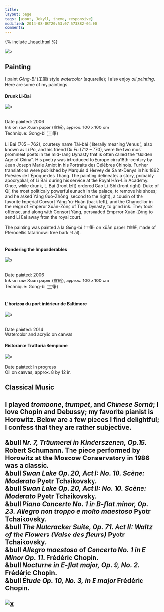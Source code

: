 ```yaml
---
title: 
layout: page
tags: [about, Jekyll, theme, responsive]
modified: 2014-08-08T20:53:07.573882-04:00
comments: 
---
```

{% include _head.html %}

![x](/images/Dumas.jpg)

## Painting

I paint *Gōng-Bi* (工筆) style *watercolor* (aquarelle); I also enjoy *oil painting*. Here are some of my paintings.

#### Drunk Li-Bai

![x](/images/Taibai.jpg)

<br />
Date painted: 2006
<br />
Ink on raw Xuan paper (宣紙), approx. 100 x 100 cm
<br />
Technique: Gong-bi (工筆)
<br />
<br />
Li Bai (705 – 762), courtesy name Tài-bái ( literally meaning Venus ), also known as Li Po, and his friend Dù Fu (712 – 770), were the two most prominent poets in the mid-Táng Dynasty that is often called the "Golden Age of China”. His poetry was introduced to Europe circa18th-century by Jean Joseph Marie Amiot in his Portraits des Célèbres Chinois. Further translations were published by Marquis d'Hervey de Saint-Denys in his 1862 Poésies de l'Époque des Thang. The painting delineates a story, probably apocryphal, of Li Bai, during his service at the Royal Hàn-Lín Academy. Once, while drunk, Li Bai (front left) ordered Gāo Lì-Shì (front right), Duke of Qí, the most politically powerful eunuch in the palace, to remove his shoes; and he asked Yáng Guó-Zhōng (second to the right), a cousin of the favorite Imperial Consort Yáng Yü-Huán (back left), and the Chancellor in the reign of Emperor Xuān-Zōng of Táng Dynasty, to grind ink. They took offense, and along with Consort Yáng, persuaded Emperor Xuān-Zōng to send Li Bai away from the royal court.

<br />

The painting was painted à la Gōng-bi (工筆) on xüān paper (宣紙, made of Pteroceltis tatarinowii tree bark et al).
<br />
<br />
  
#### Pondering the Imponderables


![x](/images/Pondering_the_Imponderables.jpg)

<br />
Date painted: 2006
<br />
Ink on raw Xuan paper (宣紙), approx. 100 x 100 cm
<br />
Technique: Gong-bi (工筆)
<br />
<br />

#### L'horizon du port intérieur de Baltimore

![x](/images/Baltimore.jpg)

<br />
Date painted: 2014
<br />
Watercolor and acrylic on canvas

#### Ristorante Trattoria Sempione 
![x](/images/Venice.JPG)
<br />
<br />
Date painted: In progress
<br />
Oil on canvas, approx. 8 by 12 in.


## Classical Music

I played *trombone*, *trumpet*, and *Chinese Sornā*; I love Chopin and Debussy; my favorite pianist is Horowitz. Below are a few pieces I find delightful; I confess that they are rather subjective. 
<br>
<br>
&bull <i>Nr. 7, Träumerei in Kinderszenen, Op.15.</i> Robert Schumann. The piece performed by Horowitz at the Moscow Conservatory in 1986 was a classic.
<br>
&bull <i>Swan Lake Op. 20, Act I: No. 10. Scène: Moderato</i> Pyotr Tchaikovsky.
<br />
&bull <i>Swan Lake Op. 20, Act II: No. 10. Scène: Moderato</i> Pyotr Tchaikovsky.
<br />
&bull <i>Piano Concerto No. 1 in B-flat minor, Op. 23. Allegro non troppo e molto maestoso</i> Pyotr Tchaikovsky.
<br>
&bull <i>The Nutcracker Suite, Op. 71. Act II: Waltz of the Flowers (Valse des fleurs) </i> Pyotr Tchaikovsky.
<br>
&bull <i>Allegro maestoso</i> of <i>Concerto No. 1 in E Minor Op. 11. </i> Frédéric Chopin.
<br> 
&bull <i>Nocturne in E-flat major, Op. 9, No. 2. </i> Frédéric Chopin.
<br />
&bull <i>Étude Op. 10, No. 3, in E major</i> Frédéric Chopin.
<br />
<br />
[![x](/images/Horowitz.png)](https://www.youtube.com/watch?v=XU_ccvjxq6o "Kinderszenen")
<br />
---